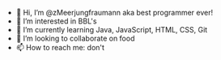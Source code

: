 - 👋 Hi, I’m @zMeerjungfraumann aka best programmer ever!
- 👀 I’m interested in BBL's
- 🌱 I’m currently learning Java, JavaScript, HTML, CSS, Git
- 💞️ I’m looking to collaborate on food
- 📫 How to reach me: don't

<!---
zMeerjungfraumann/zMeerjungfraumann is a ✨ special ✨ repository because its `README.md` (this file) appears on your GitHub profile.
You can click the Preview link to take a look at your changes.
--->
